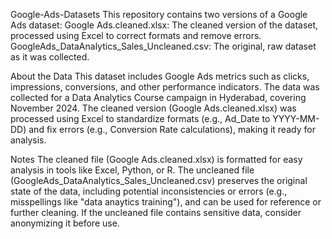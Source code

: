 Google-Ads-Datasets
This repository contains two versions of a Google Ads dataset:
Google Ads.cleaned.xlsx: The cleaned version of the dataset, processed using Excel to correct formats and remove errors.
GoogleAds_DataAnalytics_Sales_Uncleaned.csv: The original, raw dataset as it was collected.

About the Data
This dataset includes Google Ads metrics such as clicks, impressions, conversions, and other performance indicators. The data was collected for a Data Analytics Course campaign in Hyderabad, covering November 2024. The cleaned version (Google Ads.cleaned.xlsx) was processed using Excel to standardize formats (e.g., Ad_Date to YYYY-MM-DD) and fix errors (e.g., Conversion Rate calculations), making it ready for analysis.

Notes
The cleaned file (Google Ads.cleaned.xlsx) is formatted for easy analysis in tools like Excel, Python, or R.
The uncleaned file (GoogleAds_DataAnalytics_Sales_Uncleaned.csv) preserves the original state of the data, including potential inconsistencies or errors (e.g., misspellings like "data anaytics training"), and can be used for reference or further cleaning.
If the uncleaned file contains sensitive data, consider anonymizing it before use.
